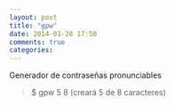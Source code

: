 ```yaml
---
layout: post
title: "gpw"
date: 2014-01-28 17:50
comments: true
categories: 
---
```

Generador de contraseñas pronunciables

>$ gpw 5 8  (creará 5 de 8 caracteres)

